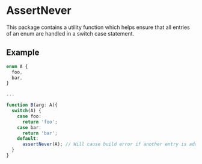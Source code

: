# AssertNever

This package contains a utility function which helps ensure that all entries of an enum are handled in a switch case statement.

## Example

```ts
enum A {
  foo,
  bar,
}

...

function B(arg: A){
  switch(A) {
    case foo:
      return 'foo';
    case bar:
      return 'bar';
    default:
      assertNever(A); // Will cause build error if another entry is added to A
  }
}
```
